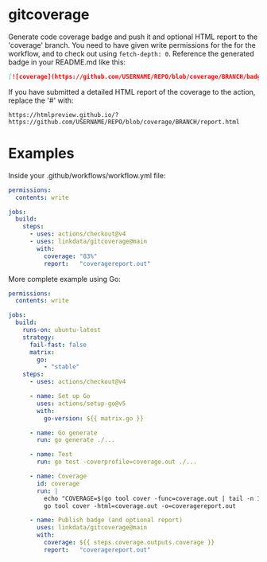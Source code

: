 # gitcoverage

Generate code coverage badge and push it and optional HTML report to the 'coverage' branch.
You need to have given write permissions for the for the workflow, and to check out using `fetch-depth: 0`.
Reference the generated badge in your README.md like this:

```md
[![coverage](https://github.com/USERNAME/REPO/blob/coverage/BRANCH/badge.svg)](#)
```

If you have submitted a detailed HTML report of the coverage to the action, replace the '#' with:

`https://htmlpreview.github.io/?https://github.com/USERNAME/REPO/blob/coverage/BRANCH/report.html`

# Examples

Inside your .github/workflows/workflow.yml file:

```yml
permissions:
  contents: write

jobs:
  build:
    steps:
      - uses: actions/checkout@v4
      - uses: linkdata/gitcoverage@main
        with:
          coverage: "83%"
          report:   "coveragereport.out"
```

More complete example using Go:

```yml
permissions:
  contents: write

jobs:
  build:
    runs-on: ubuntu-latest
    strategy:
      fail-fast: false
      matrix:
        go:
          - "stable"
    steps:
      - uses: actions/checkout@v4

      - name: Set up Go
        uses: actions/setup-go@v5
        with:
          go-version: ${{ matrix.go }}

      - name: Go generate
        run: go generate ./...

      - name: Test
        run: go test -coverprofile=coverage.out ./...

      - name: Coverage
        id: coverage
        run: |
          echo "COVERAGE=$(go tool cover -func=coverage.out | tail -n 1 | tr -s '\t' | cut -f 3)" >> $GITHUB_OUTPUT
          go tool cover -html=coverage.out -o=coveragereport.out

      - name: Publish badge (and optional report)
        uses: linkdata/gitcoverage@main
        with:
          coverage: ${{ steps.coverage.outputs.coverage }}
          report:   "coveragereport.out"
```
